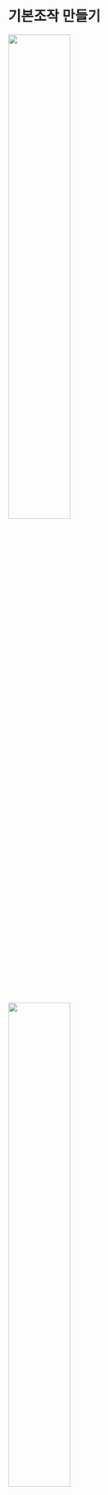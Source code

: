 기본조작 만들기    
=======================

<img src="https://github.com/isp829/3dunitymulty/blob/master/images/lecture1/lecture5-1/5-1-2.PNG" width="50%">  
<img src="https://github.com/isp829/3dunitymulty/blob/master/images/lecture1/lecture5-1/5-1-2.PNG" width="50%">  

* PlayerController를 프리펩화 시켜주고 PlayerManager스크립트를 수정해준다.  
---------------------------
```
using System.Collections;
using System.Collections.Generic;
using UnityEngine;

public class PlayerController : MonoBehaviour
{
    [SerializeField] float mouseSensitivity, sprintSpeed, walkSpeed, jumpForce, smoothTime;
    //마우스감도 뛰는속도 걷는속도 점프힘 뛰기걷기바꿀때 가속시간
    float verticalLookRotation;
    bool grounded;//점프를 위한 바닥체크
    Vector3 smoothMoveVelocity;
    Vector3 moveAmount;//실제 이동거리

    Rigidbody rb;

    void Awake()
    {
        rb = GetComponent<Rigidbody>();
    }

    void Update()
    {
        transform.Rotate(Vector3.up*Input.GetAxis("Mouse X")*mouseSensitivity);
        //마우스 움직이는 정도*민감도만큼 각도 움직이기
    }
}

```
5-1-4 
------------------------------------------------------       
[목차로](https://github.com/isp829/3dunitymulty/blob/master/README.md)  
[다음](https://github.com/isp829/3dunitymulty/blob/master/lecture/lecture5-2.md)  
-----------------------------
